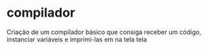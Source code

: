 # compilador
Criação de um compilador básico que consiga receber um código, instanciar variáveis e imprimi-las em na tela tela
